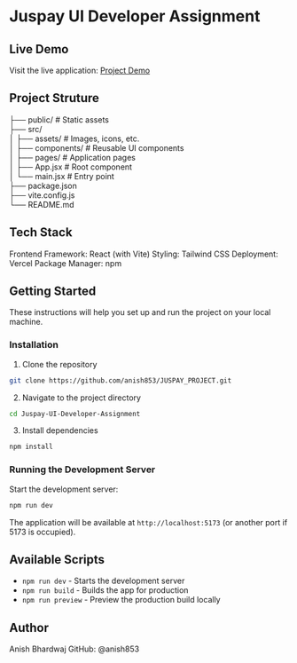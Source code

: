 # Juspay UI Developer Assignment

## Live Demo

Visit the live application: [Project Demo](https://juspay-project-5zuroyhyg-anishbhardwajs-projects.vercel.app/)

## Project Struture 

├── public/             # Static assets  
├── src/  
│   ├── assets/         # Images, icons, etc.  
│   ├── components/     # Reusable UI components  
│   ├── pages/          # Application pages  
│   ├── App.jsx         # Root component  
│   └── main.jsx        # Entry point  
├── package.json  
├── vite.config.js  
└── README.md  

## Tech Stack

Frontend Framework: React (with Vite)
Styling: Tailwind CSS
Deployment: Vercel
Package Manager: npm

## Getting Started

These instructions will help you set up and run the project on your local machine.

### Installation

1. Clone the repository

```bash
git clone https://github.com/anish853/JUSPAY_PROJECT.git
```
2. Navigate to the project directory

```bash
cd Juspay-UI-Developer-Assignment
```

3. Install dependencies

```bash
npm install
```

### Running the Development Server

Start the development server:

```bash
npm run dev
```
The application will be available at `http://localhost:5173` (or another port if 5173 is occupied).

## Available Scripts

- `npm run dev` - Starts the development server
- `npm run build` - Builds the app for production
- `npm run preview` - Preview the production build locally

## Author
Anish Bhardwaj
  GitHub: @anish853
